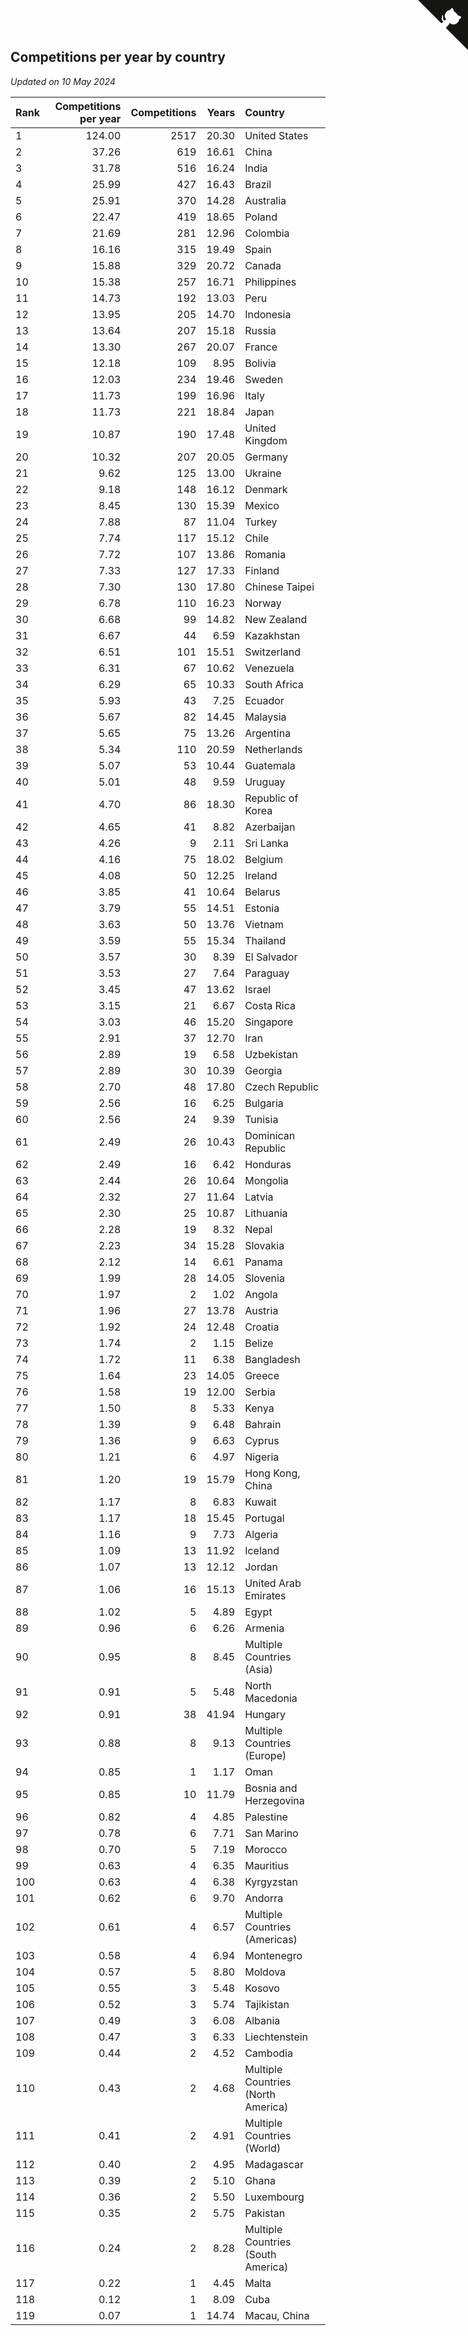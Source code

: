 ## Competitions per year by country

*Updated on 10 May 2024*

| Rank | Competitions per year | Competitions | Years | Country |
| :--- | ---: | ---: | ---: | :--- |
| 1 | 124.00 | 2517 | 20.30 | United States |
| 2 | 37.26 | 619 | 16.61 | China |
| 3 | 31.78 | 516 | 16.24 | India |
| 4 | 25.99 | 427 | 16.43 | Brazil |
| 5 | 25.91 | 370 | 14.28 | Australia |
| 6 | 22.47 | 419 | 18.65 | Poland |
| 7 | 21.69 | 281 | 12.96 | Colombia |
| 8 | 16.16 | 315 | 19.49 | Spain |
| 9 | 15.88 | 329 | 20.72 | Canada |
| 10 | 15.38 | 257 | 16.71 | Philippines |
| 11 | 14.73 | 192 | 13.03 | Peru |
| 12 | 13.95 | 205 | 14.70 | Indonesia |
| 13 | 13.64 | 207 | 15.18 | Russia |
| 14 | 13.30 | 267 | 20.07 | France |
| 15 | 12.18 | 109 | 8.95 | Bolivia |
| 16 | 12.03 | 234 | 19.46 | Sweden |
| 17 | 11.73 | 199 | 16.96 | Italy |
| 18 | 11.73 | 221 | 18.84 | Japan |
| 19 | 10.87 | 190 | 17.48 | United Kingdom |
| 20 | 10.32 | 207 | 20.05 | Germany |
| 21 | 9.62 | 125 | 13.00 | Ukraine |
| 22 | 9.18 | 148 | 16.12 | Denmark |
| 23 | 8.45 | 130 | 15.39 | Mexico |
| 24 | 7.88 | 87 | 11.04 | Turkey |
| 25 | 7.74 | 117 | 15.12 | Chile |
| 26 | 7.72 | 107 | 13.86 | Romania |
| 27 | 7.33 | 127 | 17.33 | Finland |
| 28 | 7.30 | 130 | 17.80 | Chinese Taipei |
| 29 | 6.78 | 110 | 16.23 | Norway |
| 30 | 6.68 | 99 | 14.82 | New Zealand |
| 31 | 6.67 | 44 | 6.59 | Kazakhstan |
| 32 | 6.51 | 101 | 15.51 | Switzerland |
| 33 | 6.31 | 67 | 10.62 | Venezuela |
| 34 | 6.29 | 65 | 10.33 | South Africa |
| 35 | 5.93 | 43 | 7.25 | Ecuador |
| 36 | 5.67 | 82 | 14.45 | Malaysia |
| 37 | 5.65 | 75 | 13.26 | Argentina |
| 38 | 5.34 | 110 | 20.59 | Netherlands |
| 39 | 5.07 | 53 | 10.44 | Guatemala |
| 40 | 5.01 | 48 | 9.59 | Uruguay |
| 41 | 4.70 | 86 | 18.30 | Republic of Korea |
| 42 | 4.65 | 41 | 8.82 | Azerbaijan |
| 43 | 4.26 | 9 | 2.11 | Sri Lanka |
| 44 | 4.16 | 75 | 18.02 | Belgium |
| 45 | 4.08 | 50 | 12.25 | Ireland |
| 46 | 3.85 | 41 | 10.64 | Belarus |
| 47 | 3.79 | 55 | 14.51 | Estonia |
| 48 | 3.63 | 50 | 13.76 | Vietnam |
| 49 | 3.59 | 55 | 15.34 | Thailand |
| 50 | 3.57 | 30 | 8.39 | El Salvador |
| 51 | 3.53 | 27 | 7.64 | Paraguay |
| 52 | 3.45 | 47 | 13.62 | Israel |
| 53 | 3.15 | 21 | 6.67 | Costa Rica |
| 54 | 3.03 | 46 | 15.20 | Singapore |
| 55 | 2.91 | 37 | 12.70 | Iran |
| 56 | 2.89 | 19 | 6.58 | Uzbekistan |
| 57 | 2.89 | 30 | 10.39 | Georgia |
| 58 | 2.70 | 48 | 17.80 | Czech Republic |
| 59 | 2.56 | 16 | 6.25 | Bulgaria |
| 60 | 2.56 | 24 | 9.39 | Tunisia |
| 61 | 2.49 | 26 | 10.43 | Dominican Republic |
| 62 | 2.49 | 16 | 6.42 | Honduras |
| 63 | 2.44 | 26 | 10.64 | Mongolia |
| 64 | 2.32 | 27 | 11.64 | Latvia |
| 65 | 2.30 | 25 | 10.87 | Lithuania |
| 66 | 2.28 | 19 | 8.32 | Nepal |
| 67 | 2.23 | 34 | 15.28 | Slovakia |
| 68 | 2.12 | 14 | 6.61 | Panama |
| 69 | 1.99 | 28 | 14.05 | Slovenia |
| 70 | 1.97 | 2 | 1.02 | Angola |
| 71 | 1.96 | 27 | 13.78 | Austria |
| 72 | 1.92 | 24 | 12.48 | Croatia |
| 73 | 1.74 | 2 | 1.15 | Belize |
| 74 | 1.72 | 11 | 6.38 | Bangladesh |
| 75 | 1.64 | 23 | 14.05 | Greece |
| 76 | 1.58 | 19 | 12.00 | Serbia |
| 77 | 1.50 | 8 | 5.33 | Kenya |
| 78 | 1.39 | 9 | 6.48 | Bahrain |
| 79 | 1.36 | 9 | 6.63 | Cyprus |
| 80 | 1.21 | 6 | 4.97 | Nigeria |
| 81 | 1.20 | 19 | 15.79 | Hong Kong, China |
| 82 | 1.17 | 8 | 6.83 | Kuwait |
| 83 | 1.17 | 18 | 15.45 | Portugal |
| 84 | 1.16 | 9 | 7.73 | Algeria |
| 85 | 1.09 | 13 | 11.92 | Iceland |
| 86 | 1.07 | 13 | 12.12 | Jordan |
| 87 | 1.06 | 16 | 15.13 | United Arab Emirates |
| 88 | 1.02 | 5 | 4.89 | Egypt |
| 89 | 0.96 | 6 | 6.26 | Armenia |
| 90 | 0.95 | 8 | 8.45 | Multiple Countries (Asia) |
| 91 | 0.91 | 5 | 5.48 | North Macedonia |
| 92 | 0.91 | 38 | 41.94 | Hungary |
| 93 | 0.88 | 8 | 9.13 | Multiple Countries (Europe) |
| 94 | 0.85 | 1 | 1.17 | Oman |
| 95 | 0.85 | 10 | 11.79 | Bosnia and Herzegovina |
| 96 | 0.82 | 4 | 4.85 | Palestine |
| 97 | 0.78 | 6 | 7.71 | San Marino |
| 98 | 0.70 | 5 | 7.19 | Morocco |
| 99 | 0.63 | 4 | 6.35 | Mauritius |
| 100 | 0.63 | 4 | 6.38 | Kyrgyzstan |
| 101 | 0.62 | 6 | 9.70 | Andorra |
| 102 | 0.61 | 4 | 6.57 | Multiple Countries (Americas) |
| 103 | 0.58 | 4 | 6.94 | Montenegro |
| 104 | 0.57 | 5 | 8.80 | Moldova |
| 105 | 0.55 | 3 | 5.48 | Kosovo |
| 106 | 0.52 | 3 | 5.74 | Tajikistan |
| 107 | 0.49 | 3 | 6.08 | Albania |
| 108 | 0.47 | 3 | 6.33 | Liechtenstein |
| 109 | 0.44 | 2 | 4.52 | Cambodia |
| 110 | 0.43 | 2 | 4.68 | Multiple Countries (North America) |
| 111 | 0.41 | 2 | 4.91 | Multiple Countries (World) |
| 112 | 0.40 | 2 | 4.95 | Madagascar |
| 113 | 0.39 | 2 | 5.10 | Ghana |
| 114 | 0.36 | 2 | 5.50 | Luxembourg |
| 115 | 0.35 | 2 | 5.75 | Pakistan |
| 116 | 0.24 | 2 | 8.28 | Multiple Countries (South America) |
| 117 | 0.22 | 1 | 4.45 | Malta |
| 118 | 0.12 | 1 | 8.09 | Cuba |
| 119 | 0.07 | 1 | 14.74 | Macau, China |


<a href="https://github.com/JustinTimeCuber/wca_statistics" class="github-corner" aria-label="View source on Github"><svg width="80" height="80" viewBox="0 0 250 250" style="fill:#151513; color:#fff; position: absolute; top: 0; border: 0; right: 0;" aria-hidden="true"><path d="M0,0 L115,115 L130,115 L142,142 L250,250 L250,0 Z"></path><path d="M128.3,109.0 C113.8,99.7 119.0,89.6 119.0,89.6 C122.0,82.7 120.5,78.6 120.5,78.6 C119.2,72.0 123.4,76.3 123.4,76.3 C127.3,80.9 125.5,87.3 125.5,87.3 C122.9,97.6 130.6,101.9 134.4,103.2" fill="currentColor" style="transform-origin: 130px 106px;" class="octo-arm"></path><path d="M115.0,115.0 C114.9,115.1 118.7,116.5 119.8,115.4 L133.7,101.6 C136.9,99.2 139.9,98.4 142.2,98.6 C133.8,88.0 127.5,74.4 143.8,58.0 C148.5,53.4 154.0,51.2 159.7,51.0 C160.3,49.4 163.2,43.6 171.4,40.1 C171.4,40.1 176.1,42.5 178.8,56.2 C183.1,58.6 187.2,61.8 190.9,65.4 C194.5,69.0 197.7,73.2 200.1,77.6 C213.8,80.2 216.3,84.9 216.3,84.9 C212.7,93.1 206.9,96.0 205.4,96.6 C205.1,102.4 203.0,107.8 198.3,112.5 C181.9,128.9 168.3,122.5 157.7,114.1 C157.9,116.9 156.7,120.9 152.7,124.9 L141.0,136.5 C139.8,137.7 141.6,141.9 141.8,141.8 Z" fill="currentColor" class="octo-body"></path></svg></a><style>.github-corner:hover .octo-arm{animation:octocat-wave 560ms ease-in-out}@keyframes octocat-wave{0%,100%{transform:rotate(0)}20%,60%{transform:rotate(-25deg)}40%,80%{transform:rotate(10deg)}}@media (max-width:500px){.github-corner:hover .octo-arm{animation:none}.github-corner .octo-arm{animation:octocat-wave 560ms ease-in-out}}</style>
